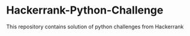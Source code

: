 # Hackerrank-Python-Challenge
This repository contains solution of python challenges from Hackerrank
